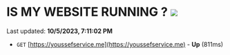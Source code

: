 # IS MY WEBSITE RUNNING ? [![](https://img.shields.io/static/v1?label=Sponsor&message=%E2%9D%A4&logo=GitHub&color=%23fe8e86)](https://github.com/sponsors/<username>)

Last updated: **10/5/2023, 7:11:02 PM**

- `GET` [https://youssefservice.me](https://youssefservice.me) - **Up** (811ms)
